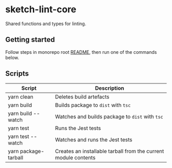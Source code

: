 # sketch-lint-core

Shared functions and types for linting.

## Getting started

Follow steps in monorepo root [README](../../README.md), then run one of the commands below.

## Scripts

| Script               | Description                                                     |
| -------------------- | --------------------------------------------------------------- |
| yarn clean           | Deletes build artefacts                                         |
| yarn build           | Builds package to `dist` with `tsc`                             |
| yarn build --watch   | Watches and builds package to `dist` with `tsc`                 |
| yarn test            | Runs the Jest tests                                             |
| yarn test --watch    | Watches and runs the Jest tests                                 |
| yarn package-tarball | Creates an installable tarball from the current module contents |
